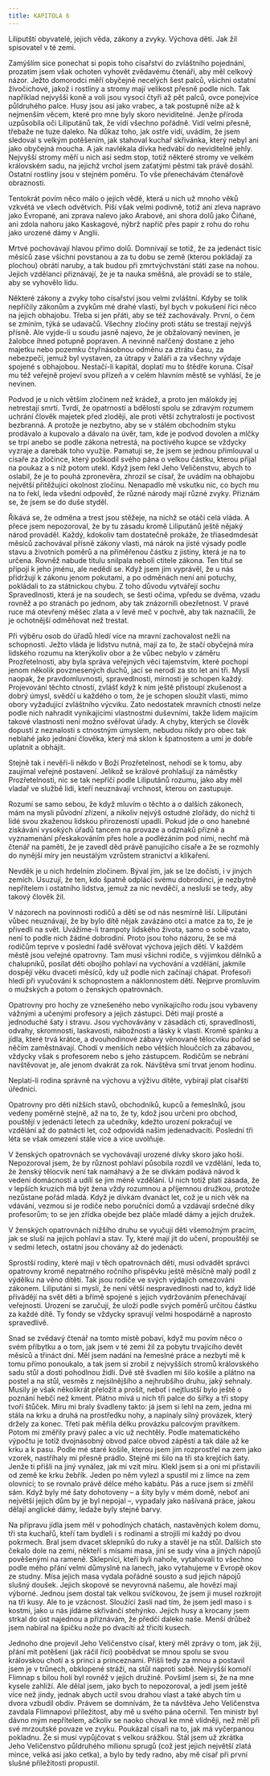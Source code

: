 ```yaml
---
title: KAPITOLA 6
---
```


Liliputští obyvatelé, jejich věda, zákony a zvyky. Výchova dětí. Jak žil spisovatel v té zemi.

Zamýšlím sice ponechat si popis toho císařství do zvláštního pojednání, prozatím jsem však ochoten vyhovět zvědavému čtenáři, aby měl celkový názor. Ježto domorodci měří obyčejně necelých šest palců, všichni ostatní živočichové, jakož i rostliny a stromy mají velikost přesně podle nich. Tak například nejvyšší koně a voli jsou vysocí čtyři až pět palců, ovce ponejvíce půldruhého palce. Husy jsou asi jako vrabec, a tak postupně níže až k nejmenším věcem, které pro mne byly skoro neviditelné. Jenže příroda uzpůsobila oči Liliputánů tak, že vidí všechno pořádně. Vidí velmi přesně, třebaže ne tuze daleko. Na důkaz toho, jak ostře vidí, uvádím, že jsem sledoval s velkým potěšením, jak stahoval kuchař skřivánka, který nebyl ani jako obyčejná moucha. A jak navlékala dívka hedvábí do neviditelné jehly. Nejvyšší stromy měří u nich asi sedm stop, totiž některé stromy ve velkém královském sadu, na jejichž vrchol jsem zaťatými pěstmi tak právě dosáhl. Ostatní rostliny jsou v stejném poměru. To vše přenechávám čtenářově obraznosti.

Tentokrát povím něco málo o jejich vědě, která u nich už mnoho věků vzkvétá ve všech odvětvích. Píší však velmi podivně, totiž ani zleva napravo jako Evropané, ani zprava nalevo jako Arabové, ani shora dolů jako Číňané, ani zdola nahoru jako Kaskagové, nýbrž napříč přes papír z rohu do rohu jako urozené dámy v Anglii.

Mrtvé pochovávají hlavou přímo dolů. Domnívají se totiž, že za jedenáct tisíc měsíců zase všichni povstanou a za tu dobu se země (kterou pokládají za plochou) obrátí naruby, a tak budou při zmrtvýchvstání státi zase na nohou. Jejich vzdělanci přiznávají, že je ta nauka směšná, ale provádí se to stále, aby se vyhovělo lidu.

Některé zákony a zvyky toho císařství jsou velmi zvláštní. Kdyby se tolik nepříčily zákonům a zvykům mé drahé vlasti, byl bych v pokušení říci něco na jejich obhajobu. Třeba si jen přáti, aby se též zachovávaly. První, o čem se zmíním, týká se udavačů. Všechny zločiny proti státu se trestají nejvýš přísně. Ale vyjde-li u soudu jasně najevo, že je obžalovaný nevinen, je žalobce ihned potupně popraven. A nevinně nařčený dostane z jeho majetku nebo pozemku čtyřnásobnou odměnu za ztrátu času, za nebezpečí, jemuž byl vystaven, za útrapy v žaláři a za všechny výdaje spojené s obhajobou. Nestačí-li kapitál, doplatí mu to štědře koruna. Císař mu též veřejně projeví svou přízeň a v celém hlavním městě se vyhlásí, že je nevinen.

Podvod je u nich větším zločinem než krádež, a proto jen málokdy jej netrestají smrtí. Tvrdí, že opatrností a bdělostí spolu se zdravým rozumem uchrání člověk majetek před zloději, ale proti větší zchytralosti je poctivost bezbranná. A protože je nezbytno, aby se v stálém obchodním styku prodávalo a kupovalo a dávalo na úvěr, tam, kde je podvod dovolen a mlčky se trpí anebo se podle zákona netrestá, na poctivého kupce se vždycky vyzraje a darebák toho využije. Pamatuji se, že jsem se jednou přimlouval u císaře za zločince, který poškodil svého pána o velkou částku, kterou přijal na poukaz a s níž potom utekl. Když jsem řekl Jeho Veličenstvu, abych to oslabil, že je to pouhá zpronevěra, zhrozil se císař, že uvádím na obhajobu největší přitěžující okolnost zločinu. Nenapadlo mě vskutku nic, co bych mu na to řekl, leda všední odpověď, že různé národy mají různé zvyky. Přiznám se, že jsem se do duše styděl.

Říkává se, že odměna a trest jsou stěžeje, na nichž se otáčí celá vláda. A přece jsem nepozoroval, že by tu zásadu kromě Liliputánů ještě nějaký národ prováděl. Každý, kdokoliv tam dostatečně prokáže, že třiasedmdesát měsíců zachovával přísně zákony vlasti, má nárok na jisté výsady podle stavu a životních poměrů a na přiměřenou částku z jistiny, která je na to určena. Rovněž nabude titulu snilpala neboli ctitele zákona. Ten titul se připojí k jeho jménu, ale nedědí se. Když jsem jim vyprávěl, že u nás přidržují k zákonu jenom pokutami, a po odměnách není ani potuchy, pokládali to za státnickou chybu. Z toho důvodu vytvářejí sochu Spravedlnosti, která je na soudech, se šesti očima, vpředu se dvěma, vzadu rovněž a po stranách po jednom, aby tak znázornili obezřetnost. V pravé ruce má otevřený měšec zlata a v levé meč v pochvě, aby tak naznačili, že je ochotnější odměňovat než trestat.

Při výběru osob do úřadů hledí více na mravní zachovalost nežli na schopnosti. Ježto vláda je lidstvu nutná, mají za to, že stačí obyčejná míra lidského rozumu na kterýkoliv obor a že vůbec nebylo v záměru Prozřetelnosti, aby byla správa veřejných věcí tajemstvím, které pochopí jenom několik povznesených duchů, jací se nerodí za sto let ani tři. Myslí naopak, že pravdomluvnosti, spravedlnosti, mírnosti je schopen každý. Projevování těchto ctností, zvlášť když k nim ještě přistoupí zkušenost a dobrý úmysl, svědčí u každého o tom, že je schopen sloužit vlasti, mimo obory vyžadující zvláštního výcviku. Zato nedostatek mravních ctností nelze podle nich nahradit vynikajícími vlastnostmi duševními, takže lidem majícím takové vlastnosti není možno svěřovat úřady. A chyby, kterých se člověk dopustí z neznalosti s ctnostným úmyslem, nebudou nikdy pro obec tak neblahé jako jednání člověka, který má sklon k špatnostem a umí je dobře uplatnit a obhájit.

Stejně tak i nevěří-li někdo v Boží Prozřetelnost, nehodí se k tomu, aby zaujímal veřejné postavení. Jelikož se králové prohlašují za náměstky Prozřetelnosti, nic se tak nepříčí podle Liliputánů rozumu, jako aby měl vladař ve službě lidi, kteří neuznávají vrchnost, kterou on zastupuje.

Rozumí se samo sebou, že když mluvím o těchto a o dalších zákonech, mám na mysli původní zřízení, a nikoliv nejvýš ostudné zlořády, do nichž ti lidé svou zkaženou lidskou přirozeností upadli. Pokud jde o ono hanebné získávání vysokých úřadů tancem na provaze a odznaků přízně a vyznamenání přeskakováním přes hole a podlézáním pod nimi, nechť má čtenář na paměti, že je zavedl děd právě panujícího císaře a že se rozmohly do nynější míry jen neustálým vzrůstem stranictví a klikaření.

Nevděk je u nich hrdelním zločinem. Býval jím, jak se lze dočísti, i v jiných zemích. Usuzují, že ten, kdo špatně odplácí svému dobrodinci, je nezbytně nepřítelem i ostatního lidstva, jemuž za nic nevděčí, a nesluší se tedy, aby takový člověk žil.

V názorech na povinnosti rodičů a dětí se od nás nesmírně liší. Liliputáni vůbec neuznávají, že by bylo dítě nějak zavázáno otci a matce za to, že je přivedli na svět. Uvážíme-li trampoty lidského života, samo o sobě vzato, není to podle nich žádné dobrodiní. Proto jsou toho názoru, že se má rodičům teprve v poslední řadě svěřovat výchova jejich dětí. V každém městě jsou veřejné opatrovny. Tam musí všichni rodiče, s výjimkou dělníků a chalupníků, posílat děti obojího pohlaví na vychování a vzdělání, jakmile dospějí věku dvaceti měsíců, kdy už podle nich začínají chápat. Profesoři hledí při vyučování k schopnostem a náklonnostem dětí. Nejprve promluvím o mužských a potom o ženských opatrovnách.

Opatrovny pro hochy ze vznešeného nebo vynikajícího rodu jsou vybaveny vážnými a učenými profesory a jejich zástupci. Děti mají prosté a jednoduché šaty i stravu. Jsou vychovávány v zásadách cti, spravedlnosti, odvahy, skromnosti, laskavosti, nábožnosti a lásky k vlasti. Kromě spánku a jídla, které trvá krátce, a dvouhodinové zábavy věnované tělocviku pořád se něčím zaměstnávají. Chodí v menších nebo větších hloučcích za zábavou, vždycky však s profesorem nebo s jeho zástupcem. Rodičům se nebrání navštěvovat je, ale jenom dvakrát za rok. Návštěva smí trvat jenom hodinu.

Neplatí-li rodina správně na výchovu a výživu dítěte, vybírají plat císařští úředníci.

Opatrovny pro děti nižších stavů, obchodníků, kupců a řemeslníků, jsou vedeny poměrně stejně, až na to, že ty, kdož jsou určeni pro obchod, pouštějí v jedenácti letech za učedníky, kdežto urození pokračují ve vzdělání až do patnácti let, což odpovídá našim jedenadvacíti. Poslední tři léta se však omezení stále více a více uvolňuje.

V ženských opatrovnách se vychovávají urozené dívky skoro jako hoši. Nepozoroval jsem, že by různost pohlaví působila rozdíl ve vzdělání, leda to, že ženský tělocvik není tak namáhavý a že se dívkám podává návod k vedení domácnosti a udílí se jim méně vzdělání. U nich totiž platí zásada, že v lepších kruzích má být žena vždy rozumnou a příjemnou družkou, protože nezůstane pořád mladá. Když je dívkám dvanáct let, což je u nich věk na vdávání, vezmou si je rodiče nebo poručníci domů a vzdávají srdečné díky profesorům; to se jen zřídka obejde bez pláče mladé dámy a jejích družek.

V ženských opatrovnách nižšího druhu se vyučují děti všemožným pracím, jak se sluší na jejich pohlaví a stav. Ty, které mají jít do učení, propouštějí se v sedmi letech, ostatní jsou chovány až do jedenácti.

Sprostší rodiny, které mají v těch opatrovnách děti, musí odvádět správci opatrovny kromě nepatrného ročního příspěvku ještě měsíčně malý podíl z výdělku na věno dítěti. Tak jsou rodiče ve svých výdajích omezováni zákonem. Liliputáni si myslí, že není větší nespravedlnosti nad to, když lidé přivádějí na svět děti a břímě spojené s jejich vydržováním přenechávají veřejnosti. Urození se zaručují, že uloží podle svých poměrů určitou částku za každé dítě. Ty fondy se vždycky spravují velmi hospodárně a naprosto spravedlivě.

Snad se zvědavý čtenář na tomto místě pobaví, když mu povím něco o svém příbytku a o tom, jak jsem v té zemi žil za pobytu trvajícího devět měsíců a třináct dní. Měl jsem nadání na řemeslné práce a nezbytí mě k tomu přímo ponoukalo, a tak jsem si zrobil z nejvyšších stromů královského sadu stůl a dosti pohodlnou židli. Dvě stě švadlen mi šilo košile a plátno na postel a na stůl, vesměs z nejsilnějšího a nejhrubšího druhu, jaký sehnaly. Musily je však několikrát přeložit a prošít, neboť i nejtlustší bylo ještě o poznání hebčí než kment. Plátno mívá u nich tři palce do šířky a tři stopy tvoří štůček. Míru mi braly švadleny takto: já jsem si lehl na zem, jedna mi stála na krku a druhá na prostředku nohy, a napínaly silný provázek, který držely za konec. Třetí pak měřila délku provázku palcovým pravítkem. Potom mi změřily pravý palec a víc už nechtěly. Podle matematického výpočtu je totiž dvojnásobný obvod palce obvod zápěstí a tak dále až ke krku a k pasu. Podle mé staré košile, kterou jsem jim rozprostřel na zem jako vzorek, nastříhaly mi přesně prádlo. Stejně mi šilo na tři sta krejčích šaty. Jenže ti přišli na jiný vynález, jak mi vzít míru. Klekl jsem si a oni mi přistavili od země ke krku žebřík. Jeden po něm vylezl a spustil mi z límce na zem olovnici; to se rovnalo právě délce mého kabátu. Pás a ruce jsem si změřil sám. Když byly mé šaty dohotoveny – a šity byly v mém domě, neboť ani největší jejich dům by je byl nepojal –, vypadaly jako našívaná práce, jakou dělají anglické dámy, ledaže byly stejné barvy.

Na přípravu jídla jsem měl v pohodlných chatách, nastavěných kolem domu, tři sta kuchařů, kteří tam bydleli i s rodinami a strojili mi každý po dvou pokrmech. Bral jsem dvacet sklepníků do ruky a stavěl je na stůl. Dalších sto čekalo dole na zemi, někteří s mísami masa, jiní se sudy vína a jiných nápojů pověšenými na rameně. Sklepníci, kteří byli nahoře, vytahovali to všechno podle mého přání velmi důmyslně na lanech, jako vytahujeme v Evropě okov ze studny. Mísa jejich masa vydala pořádné sousto a sud jejich nápojů slušný doušek. Jejich skopové se nevyrovná našemu, ale hovězí mají výborné. Jednou jsem dostal tak velkou svíčkovou, že jsem ji musel rozkrojit na tři kusy. Ale to je vzácnost. Sloužící žasli nad tím, že jsem jedl maso i s kostmi, jako u nás jídáme skřivánčí stehýnko. Jejich husy a krocany jsem strkal do úst najednou a přiznávám, že předčí daleko naše. Menší drůbež jsem nabíral na špičku nože po dvacíti až třicíti kusech.

Jednoho dne projevil Jeho Veličenstvo císař, který měl zprávy o tom, jak žiji, přání mít potěšení (jak ráčil říci) poobědvat se mnou spolu se svou královskou chotí a s princi a princeznami. Přišli tedy za mnou a postavil jsem je v trůnech, obklopené stráží, na stůl naproti sobě. Nejvyšší komoří Flimnap s bílou holí byl rovněž v jejich družině. Povšiml jsem si, že na mne kysele zahlíží. Ale dělal jsem, jako bych to nepozoroval, a jedl jsem ještě více než jindy, jednak abych uctil svou drahou vlast a také abych tím u dvora vzbudil obdiv. Právem se domnívám, že ta návštěva Jeho Veličenstva zavdala Flimnapovi příležitost, aby mě u svého pána očernil. Ten ministr byl dávno mým nepřítelem, ačkoliv se naoko choval ke mně vlídněji, než měl při své mrzoutské povaze ve zvyku. Poukázal císaři na to, jak má vyčerpanou pokladnu. Že si musí vypůjčovat s velkou srážkou. Stál jsem už zkrátka Jeho Veličenstvo půldruhého milionu sprugů (což jest jejich největší zlatá mince, velká asi jako cetka), a bylo by tedy radno, aby mě císař při první slušné příležitosti propustil.
